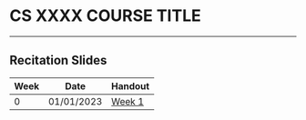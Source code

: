 # CS XXXX COURSE TITLE

---

## Recitation Slides

| Week | Date       | Handout              |
| ---- | ---------- | -------------------- |
| 0    | 01/01/2023 | [Week 1](Week1.html) |